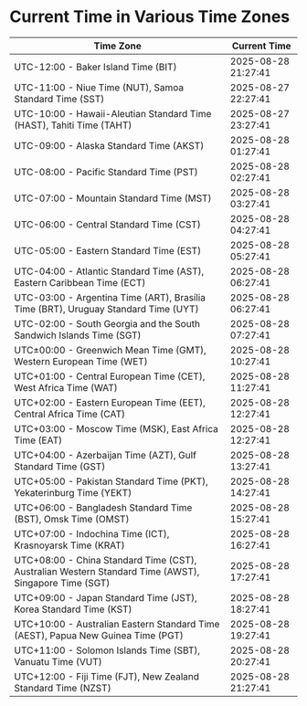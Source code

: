 # Current Time in Various Time Zones

| Time Zone | Current Time |
|-----------|--------------|
| UTC-12:00 - Baker Island Time (BIT) | 2025-08-28 21:27:41 |
| UTC-11:00 - Niue Time (NUT), Samoa Standard Time (SST) | 2025-08-27 22:27:41 |
| UTC-10:00 - Hawaii-Aleutian Standard Time (HAST), Tahiti Time (TAHT) | 2025-08-27 23:27:41 |
| UTC-09:00 - Alaska Standard Time (AKST) | 2025-08-28 01:27:41 |
| UTC-08:00 - Pacific Standard Time (PST) | 2025-08-28 02:27:41 |
| UTC-07:00 - Mountain Standard Time (MST) | 2025-08-28 03:27:41 |
| UTC-06:00 - Central Standard Time (CST) | 2025-08-28 04:27:41 |
| UTC-05:00 - Eastern Standard Time (EST) | 2025-08-28 05:27:41 |
| UTC-04:00 - Atlantic Standard Time (AST), Eastern Caribbean Time (ECT) | 2025-08-28 06:27:41 |
| UTC-03:00 - Argentina Time (ART), Brasília Time (BRT), Uruguay Standard Time (UYT) | 2025-08-28 06:27:41 |
| UTC-02:00 - South Georgia and the South Sandwich Islands Time (SGT) | 2025-08-28 07:27:41 |
| UTC±00:00 - Greenwich Mean Time (GMT), Western European Time (WET) | 2025-08-28 10:27:41 |
| UTC+01:00 - Central European Time (CET), West Africa Time (WAT) | 2025-08-28 11:27:41 |
| UTC+02:00 - Eastern European Time (EET), Central Africa Time (CAT) | 2025-08-28 12:27:41 |
| UTC+03:00 - Moscow Time (MSK), East Africa Time (EAT) | 2025-08-28 12:27:41 |
| UTC+04:00 - Azerbaijan Time (AZT), Gulf Standard Time (GST) | 2025-08-28 13:27:41 |
| UTC+05:00 - Pakistan Standard Time (PKT), Yekaterinburg Time (YEKT) | 2025-08-28 14:27:41 |
| UTC+06:00 - Bangladesh Standard Time (BST), Omsk Time (OMST) | 2025-08-28 15:27:41 |
| UTC+07:00 - Indochina Time (ICT), Krasnoyarsk Time (KRAT) | 2025-08-28 16:27:41 |
| UTC+08:00 - China Standard Time (CST), Australian Western Standard Time (AWST), Singapore Time (SGT) | 2025-08-28 17:27:41 |
| UTC+09:00 - Japan Standard Time (JST), Korea Standard Time (KST) | 2025-08-28 18:27:41 |
| UTC+10:00 - Australian Eastern Standard Time (AEST), Papua New Guinea Time (PGT) | 2025-08-28 19:27:41 |
| UTC+11:00 - Solomon Islands Time (SBT), Vanuatu Time (VUT) | 2025-08-28 20:27:41 |
| UTC+12:00 - Fiji Time (FJT), New Zealand Standard Time (NZST) | 2025-08-28 21:27:41 |
